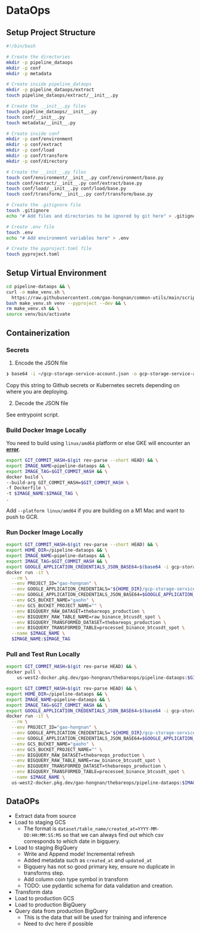 # DataOps

## Setup Project Structure

```bash
#!/bin/bash

# Create the directories
mkdir -p pipeline_dataops
mkdir -p conf
mkdir -p metadata

# Create inside pipeline_dataops
mkdir -p pipeline_dataops/extract
touch pipeline_dataops/extract/__init__.py

# Create the __init__.py files
touch pipeline_dataops/__init__.py
touch conf/__init__.py
touch metadata/__init__.py

# Create inside conf
mkdir -p conf/environment
mkdir -p conf/extract
mkdir -p conf/load
mkdir -p conf/transform
mkdir -p conf/directory

# Create the __init__.py files
touch conf/environment/__init__.py conf/environment/base.py
touch conf/extract/__init__.py conf/extract/base.py
touch conf/load/__init__.py conf/load/base.py
touch conf/transform/__init__.py conf/transform/base.py

# Create the .gitignore file
touch .gitignore
echo "# Add files and directories to be ignored by git here" > .gitignore

# Create .env file
touch .env
echo "# Add environment variables here" > .env

# Create the pyproject.toml file
touch pyproject.toml
```

## Setup Virtual Environment

```bash
cd pipeline-dataops && \
curl -o make_venv.sh \
  https://raw.githubusercontent.com/gao-hongnan/common-utils/main/scripts/devops/make_venv.sh && \
bash make_venv.sh venv --pyproject --dev && \
rm make_venv.sh && \
source venv/bin/activate
```

## Containerization

### Secrets

1. Encode the JSON file

```bash
❯ base64 -i ~/gcp-storage-service-account.json -o gcp-storage-service-account.txt
```

Copy this string to Github secrets or Kubernetes secrets depending on where you
are deploying.

2. Decode the JSON file

See entrypoint script.

### Build Docker Image Locally

You need to build using `linux/amd64` platform or else GKE will encounter an
[**error**](https://stackoverflow.com/questions/42494853/standard-init-linux-go178-exec-user-process-caused-exec-format-error).

```bash
export GIT_COMMIT_HASH=$(git rev-parse --short HEAD) && \
export IMAGE_NAME=pipeline-dataops && \
export IMAGE_TAG=$GIT_COMMIT_HASH && \
docker build \
--build-arg GIT_COMMIT_HASH=$GIT_COMMIT_HASH \
-f Dockerfile \
-t $IMAGE_NAME:$IMAGE_TAG \
.
```

Add `--platform linux/amd64` if you are building on a M1 Mac and want to push to
GCR.

### Run Docker Image Locally

```bash
export GIT_COMMIT_HASH=$(git rev-parse --short HEAD) && \
export HOME_DIR=/pipeline-dataops && \
export IMAGE_NAME=pipeline-dataops && \
export IMAGE_TAG=$GIT_COMMIT_HASH && \
export GOOGLE_APPLICATION_CREDENTIALS_JSON_BASE64=$(base64 -i gcp-storage-service-account.json)
docker run -it \
  --rm \
  --env PROJECT_ID="gao-hongnan" \
  --env GOOGLE_APPLICATION_CREDENTIALS="${HOME_DIR}/gcp-storage-service-account.json" \
  --env GOOGLE_APPLICATION_CREDENTIALS_JSON_BASE64=$GOOGLE_APPLICATION_CREDENTIALS_JSON_BASE64 \
  --env GCS_BUCKET_NAME="gaohn" \
  --env GCS_BUCKET_PROJECT_NAME="" \
  --env BIGQUERY_RAW_DATASET=thebareops_production \
  --env BIGQUERY_RAW_TABLE_NAME=raw_binance_btcusdt_spot \
  --env BIGQUERY_TRANSFORMED_DATASET=thebareops_production \
  --env BIGQUERY_TRANSFORMED_TABLE=processed_binance_btcusdt_spot \
  --name $IMAGE_NAME \
  $IMAGE_NAME:$IMAGE_TAG
```

### Pull and Test Run Locally

```bash
export GIT_COMMIT_HASH=$(git rev-parse HEAD) && \
docker pull \
    us-west2-docker.pkg.dev/gao-hongnan/thebareops/pipeline-dataops:$GIT_COMMIT_HASH
```

```bash
export GIT_COMMIT_HASH=$(git rev-parse HEAD) && \
export HOME_DIR=/pipeline-dataops && \
export IMAGE_NAME=pipeline-dataops && \
export IMAGE_TAG=$GIT_COMMIT_HASH && \
export GOOGLE_APPLICATION_CREDENTIALS_JSON_BASE64=$(base64 -i gcp-storage-service-account.json)
docker run -it \
  --rm \
  --env PROJECT_ID="gao-hongnan" \
  --env GOOGLE_APPLICATION_CREDENTIALS="${HOME_DIR}/gcp-storage-service-account.json" \
  --env GOOGLE_APPLICATION_CREDENTIALS_JSON_BASE64=$GOOGLE_APPLICATION_CREDENTIALS_JSON_BASE64 \
  --env GCS_BUCKET_NAME="gaohn" \
  --env GCS_BUCKET_PROJECT_NAME="" \
  --env BIGQUERY_RAW_DATASET=thebareops_production \
  --env BIGQUERY_RAW_TABLE_NAME=raw_binance_btcusdt_spot \
  --env BIGQUERY_TRANSFORMED_DATASET=thebareops_production \
  --env BIGQUERY_TRANSFORMED_TABLE=processed_binance_btcusdt_spot \
  --name $IMAGE_NAME \
  us-west2-docker.pkg.dev/gao-hongnan/thebareops/pipeline-dataops:$IMAGE_TAG
```

## DataOPs

- Extract data from source
- Load to staging GCS
  - The format is `dataset/table_name/created_at=YYYY-MM-DD:HH:MM:SS:MS` so
        that we can always find out which csv corresponds to which date in
        bigquery.
- Load to staging BigQuery
  - Write and Append mode! Incremental refresh
  - Added metadata such as `created_at` and `updated_at`
  - Bigquery has not so good primary key, ensure no duplicate in transforms
        step.
  - Add column coin type symbol in transform
  - TODO: use pydantic schema for data validation and creation.
- Transform data
- Load to production GCS
- Load to production BigQuery
- Query data from production BigQuery
  - This is the data that will be used for training and inference
  - Need to dvc here if possible

